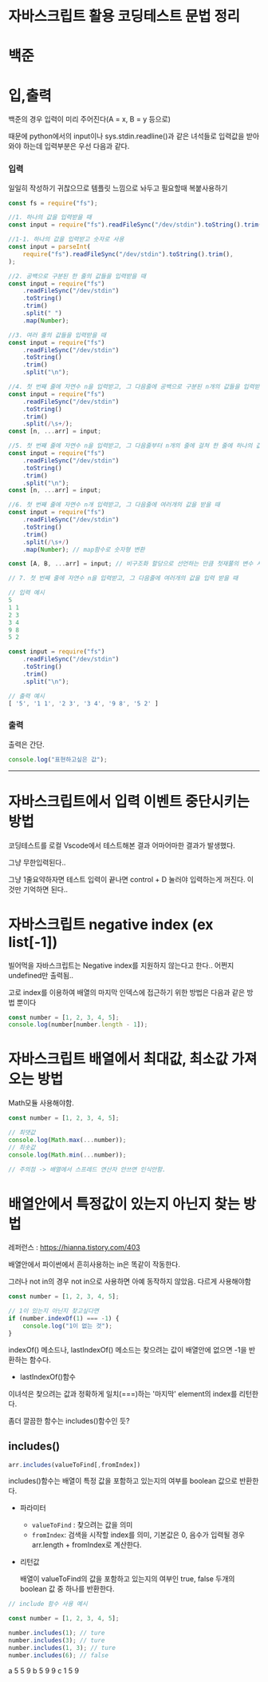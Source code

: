 # 자바스크립트 활용 코딩테스트 문법 정리

# 백준

# 입,출력

백준의 경우 입력이 미리 주어진다(A = x, B = y 등으로)

때문에 python에서의 input이나 sys.stdin.readline()과 같은 녀석들로 입력값을 받아와야 하는데 입력부분은 우선 다음과 같다.

### 입력

일일히 작성하기 귀찮으므로 템플릿 느낌으로 놔두고 필요할때 복붙사용하기

```js
const fs = require("fs");

//1. 하나의 값을 입력받을 때
const input = require("fs").readFileSync("/dev/stdin").toString().trim();

//1-1. 하나의 값을 입력받고 숫자로 사용
const input = parseInt(
    require("fs").readFileSync("/dev/stdin").toString().trim(),
);

//2. 공백으로 구분된 한 줄의 값들을 입력받을 때
const input = require("fs")
    .readFileSync("/dev/stdin")
    .toString()
    .trim()
    .split(" ")
    .map(Number);

//3. 여러 줄의 값들을 입력받을 때
const input = require("fs")
    .readFileSync("/dev/stdin")
    .toString()
    .trim()
    .split("\n");

//4. 첫 번째 줄에 자연수 n을 입력받고, 그 다음줄에 공백으로 구분된 n개의 값들을 입력받을 때
const input = require("fs")
    .readFileSync("/dev/stdin")
    .toString()
    .trim()
    .split(/\s+/);
const [n, ...arr] = input;

//5. 첫 번째 줄에 자연수 n을 입력받고, 그 다음줄부터 n개의 줄에 걸쳐 한 줄에 하나의 값을 입력받을 때
const input = require("fs")
    .readFileSync("/dev/stdin")
    .toString()
    .trim()
    .split("\n");
const [n, ...arr] = input;

//6. 첫 번째 줄에 자연수 n개 입력받고, 그 다음줄에 여러개의 값을 받을 때
const input = require("fs")
    .readFileSync("/dev/stdin")
    .toString()
    .trim()
    .split(/\s+/)
    .map(Number); // map함수로 숫자형 변환

const [A, B, ...arr] = input; // 비구조화 할당으로 선언하는 만큼 첫재쭐의 변수 사용 가능

// 7. 첫 번째 줄에 자연수 n을 입력받고, 그 다음줄에 여러개의 값을 입력 받을 때

// 입력 예시
5
1 1
2 3
3 4
9 8
5 2

const input = require("fs")
    .readFileSync("/dev/stdin")
    .toString()
    .trim()
    .split("\n");

// 출력 예시
[ '5', '1 1', '2 3', '3 4', '9 8', '5 2' ]
```

### 출력

출력은 간단.

```js
console.log("표현하고싶은 값");
```

---

# 자바스크립트에서 입력 이벤트 중단시키는 방법

코딩테스트를 로컬 Vscode에서 테스트해본 결과 어마어마한 결과가 발생했다.

그냥 무한입력된다..

그냥 1줄요약하자면 테스트 입력이 끝나면 control + D 눌러야 입력하는게 꺼진다. 이것만 기억하면 된다..

# 자바스크립트 negative index (ex list[-1])

빌어먹을 자바스크립트는 Negative index를 지원하지 않는다고 한다.. 어쩐지 undefined만 출력됨..

고로 index를 이용하여 배열의 마지막 인덱스에 접근하기 위한 방법은 다음과 같은 방법 뿐이다

```js
const number = [1, 2, 3, 4, 5];
console.log(number[number.length - 1]);
```

# 자바스크립트 배열에서 최대값, 최소값 가져오는 방법

Math모듈 사용해야함.

```js
const number = [1, 2, 3, 4, 5];

// 최댓값
console.log(Math.max(...number));
// 최솟값
console.log(Math.min(...number));

// 주의점 -> 배열에서 스프레드 연산자 안쓰면 인식안함.
```

# 배열안에서 특정값이 있는지 아닌지 찾는 방법

레퍼런스 : https://hianna.tistory.com/403

배열안에서 파이썬에서 흔히사용하는 in은 똑같이 작동한다.

그러나 not in의 경우 not in으로 사용하면 아예 동작하지 않았음. 다르게 사용해야함

```js
const number = [1, 2, 3, 4, 5];

// 1이 있는지 아닌지 찾고싶다면
if (number.indexOf(1) === -1) {
    console.log("1이 없는 것");
}
```

indexOf() 메소드나, lastIndexOf() 메소드는 찾으려는 값이 배열안에 없으면 -1을 반환하는 함수다.

-   lastIndexOf()함수

이녀석은 찾으려는 값과 정확하게 일치(===)하는 '마지막' element의 index를 리턴한다.

좀더 깔끔한 함수는 includes()함수인 듯?

## includes()

```js
arr.includes(valueToFind[,fromIndex])
```

includes()함수는 배열이 특정 값을 포함하고 있는지의 여부를 boolean 값으로 반환한다.

-   파라미터

    -   `valueToFind` : 찾으려는 값을 의미
    -   `fromIndex`: 검색을 시작할 index를 의미, 기본값은 0, 음수가 입력될 경우 arr.length + fromIndex로 계산한다.

-   리턴값

    배열이 valueToFind의 값을 포함하고 있는지의 여부인 true, false 두개의 boolean 값 중 하나를 반환한다.

```js
// include 함수 사용 예시

const number = [1, 2, 3, 4, 5];

number.includes(1); // ture
number.includes(3); // ture
number.includes(1, 3); // ture
number.includes(6); // false
```
a   5   5   9
b   5   9   9
c   1   5   9
